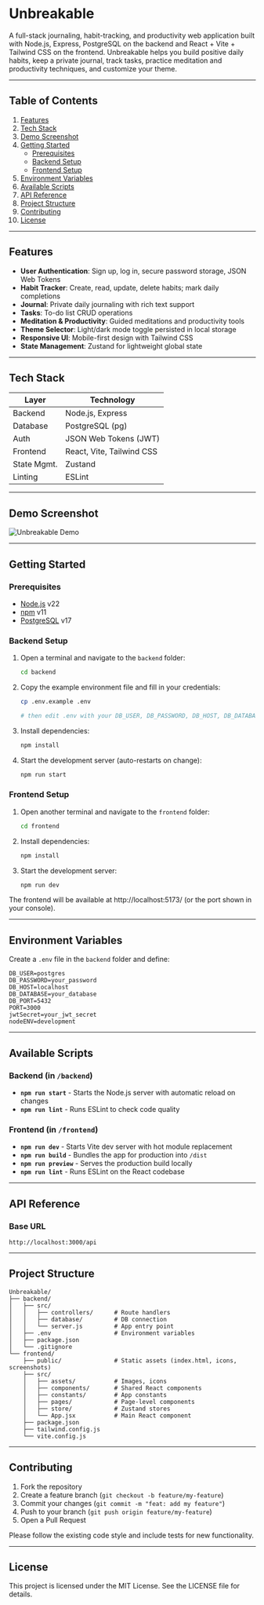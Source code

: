 # Unbreakable

A full-stack journaling, habit-tracking, and productivity web application built with Node.js, Express, PostgreSQL on the backend and React + Vite + Tailwind CSS on the frontend. Unbreakable helps you build positive daily habits, keep a private journal, track tasks, practice meditation and productivity techniques, and customize your theme.

---

## Table of Contents

1. [Features](#features)  
2. [Tech Stack](#tech-stack)  
3. [Demo Screenshot](#demo-screenshot)  
4. [Getting Started](#getting-started)  
   - [Prerequisites](#prerequisites)  
   - [Backend Setup](#backend-setup)  
   - [Frontend Setup](#frontend-setup)  
5. [Environment Variables](#environment-variables)  
6. [Available Scripts](#available-scripts)  
7. [API Reference](#api-reference)  
8. [Project Structure](#project-structure)  
9. [Contributing](#contributing)  
10. [License](#license)  

---

## Features

- **User Authentication**: Sign up, log in, secure password storage, JSON Web Tokens  
- **Habit Tracker**: Create, read, update, delete habits; mark daily completions  
- **Journal**: Private daily journaling with rich text support  
- **Tasks**: To-do list CRUD operations  
- **Meditation & Productivity**: Guided meditations and productivity tools  
- **Theme Selector**: Light/dark mode toggle persisted in local storage  
- **Responsive UI**: Mobile-first design with Tailwind CSS  
- **State Management**: Zustand for lightweight global state  

---

## Tech Stack

| Layer       | Technology                         |
| ----------- | ---------------------------------- |
| Backend     | Node.js, Express                   |
| Database    | PostgreSQL (pg)                    |
| Auth        | JSON Web Tokens (JWT)              |
| Frontend    | React, Vite, Tailwind CSS          |
| State Mgmt. | Zustand                            |
| Linting     | ESLint                             |

---

## Demo Screenshot

![Unbreakable Demo](public/screenshot-for-readme.png)

---

## Getting Started

### Prerequisites

- [Node.js](https://nodejs.org/) v22
- [npm](https://www.npmjs.com/) v11
- [PostgreSQL](https://www.postgresql.org/) v17

### Backend Setup

1. Open a terminal and navigate to the `backend` folder:
   ```bash
   cd backend
   ```

2. Copy the example environment file and fill in your credentials:
   ```bash
   cp .env.example .env
   
   # then edit .env with your DB_USER, DB_PASSWORD, DB_HOST, DB_DATABASE, DB_PORT, jwtSecret
   ```

3. Install dependencies:
   ```bash
   npm install
   ```

4. Start the development server (auto-restarts on change):
   ```bash
   npm run start
   ```

### Frontend Setup

1. Open another terminal and navigate to the `frontend` folder:
   ```bash
   cd frontend
   ```

2. Install dependencies:
   ```bash
   npm install
   ```

3. Start the development server:
   ```bash
   npm run dev
   ```

The frontend will be available at http://localhost:5173/ (or the port shown in your console).

---

## Environment Variables

Create a `.env` file in the `backend` folder and define:

```env
DB_USER=postgres
DB_PASSWORD=your_password
DB_HOST=localhost
DB_DATABASE=your_database
DB_PORT=5432
PORT=3000
jwtSecret=your_jwt_secret
nodeENV=development
```

---

## Available Scripts

### Backend (in `/backend`)

- **`npm run start`** - Starts the Node.js server with automatic reload on changes
- **`npm run lint`** - Runs ESLint to check code quality

### Frontend (in `/frontend`)

- **`npm run dev`** - Starts Vite dev server with hot module replacement
- **`npm run build`** - Bundles the app for production into `/dist`
- **`npm run preview`** - Serves the production build locally
- **`npm run lint`** - Runs ESLint on the React codebase

---

## API Reference

### Base URL
```
http://localhost:3000/api
```
---

## Project Structure

```
Unbreakable/
├── backend/
│   ├── src/
│   │   ├── controllers/      # Route handlers
│   │   ├── database/         # DB connection
│   │   └── server.js         # App entry point
│   ├── .env                  # Environment variables
│   ├── package.json
│   └── .gitignore
└── frontend/
    ├── public/               # Static assets (index.html, icons, screenshots)
    ├── src/
    │   ├── assets/           # Images, icons
    │   ├── components/       # Shared React components
    │   ├── constants/        # App constants
    │   ├── pages/            # Page-level components
    │   ├── store/            # Zustand stores
    │   └── App.jsx           # Main React component
    ├── package.json
    ├── tailwind.config.js
    └── vite.config.js
```

---

## Contributing

1. Fork the repository
2. Create a feature branch (`git checkout -b feature/my-feature`)
3. Commit your changes (`git commit -m "feat: add my feature"`)
4. Push to your branch (`git push origin feature/my-feature`)
5. Open a Pull Request

Please follow the existing code style and include tests for new functionality.

---

## License

This project is licensed under the MIT License. See the LICENSE file for details.
